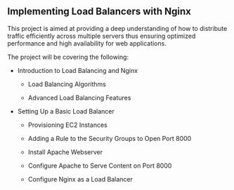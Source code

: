 
## Implementing Load Balancers with Nginx

This project is aimed at providing a deep understanding of how to distribute traffic efficiently across multiple servers thus ensuring optimized performance and high availability for web applications.

The project will be covering the following:

 - Introduction to Load Balancing and Nginx

    - Load Balancing Algorithms

    - Advanced Load Balancing Features

 - Setting Up a Basic Load Balancer

    - Provisioning EC2 Instances

    - Adding a Rule to the Security Groups to Open Port 8000

    - Install Apache Webserver

    - Configure Apache to Serve Content on Port 8000

    - Configure Nginx as a Load Balancer 

